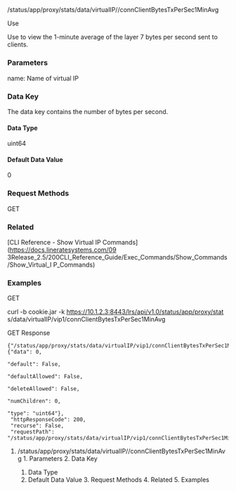 ##
/status/app/proxy/stats/data/virtualIP/<name>/connClientBytesTxPerSec1MinAvg

Use

Use to view the 1-minute average of the layer 7 bytes per second sent to
clients.

### Parameters

name: Name of virtual IP

### Data Key

The data key contains the number of bytes per second.

#### Data Type

uint64

#### Default Data Value

0

### Request Methods

GET

### Related

[CLI Reference - Show Virtual IP Commands](https://docs.lineratesystems.com/09
3Release_2.5/200CLI_Reference_Guide/Exec_Commands/Show_Commands/Show_Virtual_I
P_Commands)

### Examples

GET

curl -b cookie.jar -k https://10.1.2.3:8443/lrs/api/v1.0/status/app/proxy/stat
s/data/virtualIP/vip1/connClientBytesTxPerSec1MinAvg

GET Response

    
    {"/status/app/proxy/stats/data/virtualIP/vip1/connClientBytesTxPerSec1MinAvg": {"data": 0,
                                                                                       "default": False,
                                                                                       "defaultAllowed": False,
                                                                                       "deleteAllowed": False,
                                                                                       "numChildren": 0,
                                                                                       "type": "uint64"},
     "httpResponseCode": 200,
     "recurse": False,
     "requestPath": "/status/app/proxy/stats/data/virtualIP/vip1/connClientBytesTxPerSec1MinAvg"}
    

  1. /status/app/proxy/stats/data/virtualIP/<name>/connClientBytesTxPerSec1MinAvg
    1. Parameters
    2. Data Key
      1. Data Type
      2. Default Data Value
    3. Request Methods
    4. Related
    5. Examples

